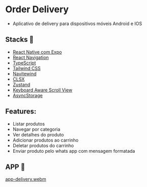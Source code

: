 # Order Delivery
- Aplicativo de delivery para dispositivos móveis Android e IOS

## Stacks :robot:
- [React Native com Expo](https://docs.expo.dev/)
- [React Navigation](https://reactnavigation.org/docs/getting-started/)
- [TypeScript](https://www.typescriptlang.org/docs/)
- [Tailwind CSS](https://tailwindcss.com/docs/installation)
- [Navitewind](https://www.nativewind.dev/quick-starts/expo)
- [CLSX](https://github.com/lukeed/clsx)
- [Zustand](https://docs.pmnd.rs/zustand/getting-started/introduction)
- [Keyboard Aware Scroll View](https://www.npmjs.com/package/react-native-keyboard-aware-scroll-view)
- [AsyncStorage](https://docs.expo.dev/versions/latest/sdk/async-storage/)

## Features:
- Listar produtos
- Navegar por categoria
- Ver detalhes do produto
- Adicionar produtos ao carrinho
- Deletar produtos do carrinho
- Enviar produto pelo whats app com mensagem formatada

## APP :iphone:

[app-delivery.webm](https://github.com/gustavogss/order-delivery/assets/20332960/5614f9c9-4642-48ca-900f-aea7905ddee0)

